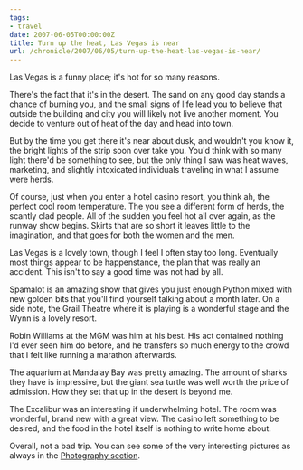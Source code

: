 ```yaml
---
tags:
- travel
date: 2007-06-05T00:00:00Z
title: Turn up the heat, Las Vegas is near
url: /chronicle/2007/06/05/turn-up-the-heat-las-vegas-is-near/
---
```


Las Vegas is a funny place; it's hot for so many reasons.


There's the fact that it's in the desert.  The sand on any good day stands a chance of burning you, and the small signs of life lead you to believe that outside the building and city you will likely not live another moment.  You decide to venture out of heat of the day and head into town.


But by the time you get there it's near about dusk, and wouldn't you know it, the bright lights of the strip soon over take you.  You'd think with so many light there'd be something to see, but the only thing I saw was heat waves, marketing, and slightly intoxicated individuals traveling in what I assume were herds.


Of course, just when you enter a hotel casino resort, you think ah, the perfect cool room temperature.  The you see a different form of herds, the scantly clad people.  All of the sudden you feel hot all over again, as the runway show begins.  Skirts that are so short it leaves little to the imagination, and that goes for both the women and the men.


Las Vegas is a lovely town, though I feel I often stay too long.  Eventually most things appear to be happenstance, the plan that was really an accident.  This isn't to say a good time was not had by all.


Spamalot is an amazing show that gives you just enough Python mixed with new golden bits that you'll find yourself talking about a month later.  On a side note, the Grail Theatre where it is playing is a wonderful stage and the Wynn is a lovely resort.


Robin Williams at the MGM was him at his best.  His act contained nothing I'd ever seen him do before, and he transfers so much energy to the crowd that I felt like running a marathon afterwards.


The aquarium at Mandalay Bay was pretty amazing.  The amount of sharks they have is impressive, but the giant sea turtle was well worth the price of admission.  How they set that up in the desert is beyond me.


The Excalibur was an interesting if underwhelming hotel.  The room was wonderful, brand new with a great view.  The casino left something to be desired, and the food in the hotel itself is nothing to write home about.


Overall, not a bad trip.  You can see some of the very interesting pictures as always in the <a href="/photography/">Photography section</a>.

